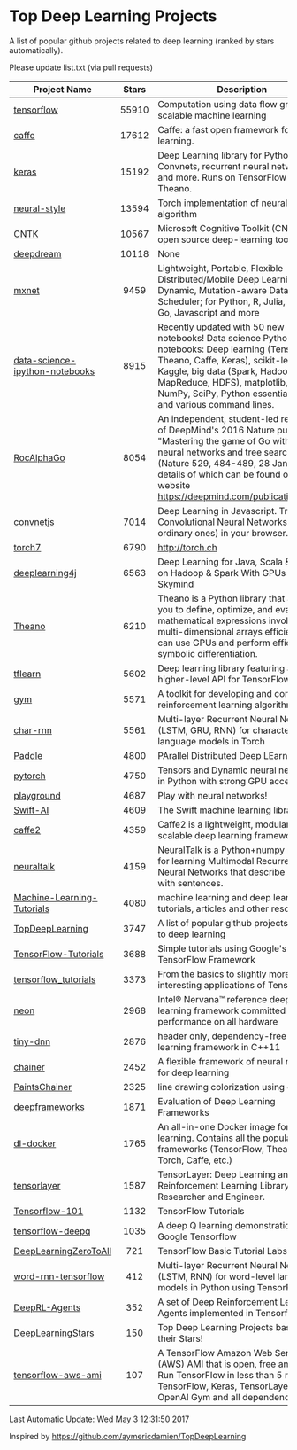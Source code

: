 # Top Deep Learning Projects

A list of popular github projects related to deep learning (ranked by stars automatically).


Please update list.txt (via pull requests)


|Project Name| Stars | Description |
| ---------- |:-----:| ----------- |
| [tensorflow](https://github.com/tensorflow/tensorflow) | 55910 | Computation using data flow graphs for scalable machine learning |
| [caffe](https://github.com/BVLC/caffe) | 17612 | Caffe: a fast open framework for deep learning. |
| [keras](https://github.com/fchollet/keras) | 15192 | Deep Learning library for Python. Convnets, recurrent neural networks, and more. Runs on TensorFlow or Theano. |
| [neural-style](https://github.com/jcjohnson/neural-style) | 13594 | Torch implementation of neural style algorithm |
| [CNTK](https://github.com/Microsoft/CNTK) | 10567 | Microsoft Cognitive Toolkit (CNTK), an open source deep-learning toolkit |
| [deepdream](https://github.com/google/deepdream) | 10118 | None |
| [mxnet](https://github.com/dmlc/mxnet) | 9459 | Lightweight, Portable, Flexible Distributed/Mobile Deep Learning with Dynamic, Mutation-aware Dataflow Dep Scheduler; for Python, R, Julia, Scala, Go, Javascript and more |
| [data-science-ipython-notebooks](https://github.com/donnemartin/data-science-ipython-notebooks) | 8915 | Recently updated with 50 new notebooks! Data science Python notebooks: Deep learning (TensorFlow, Theano, Caffe, Keras), scikit-learn, Kaggle, big data (Spark, Hadoop MapReduce, HDFS), matplotlib, pandas, NumPy, SciPy, Python essentials, AWS, and various command lines. |
| [RocAlphaGo](https://github.com/Rochester-NRT/RocAlphaGo) | 8054 | An independent, student-led replication of DeepMind's 2016 Nature publication, "Mastering the game of Go with deep neural networks and tree search" (Nature 529, 484-489, 28 Jan 2016), details of which can be found on their website https://deepmind.com/publications.html. |
| [convnetjs](https://github.com/karpathy/convnetjs) | 7014 | Deep Learning in Javascript. Train Convolutional Neural Networks (or ordinary ones) in your browser. |
| [torch7](https://github.com/torch/torch7) | 6790 | http://torch.ch |
| [deeplearning4j](https://github.com/deeplearning4j/deeplearning4j) | 6563 | Deep Learning for Java, Scala & Clojure on Hadoop & Spark With GPUs - From Skymind |
| [Theano](https://github.com/Theano/Theano) | 6210 | Theano is a Python library that allows you to define, optimize, and evaluate mathematical expressions involving multi-dimensional arrays efficiently. It can use GPUs and perform efficient symbolic differentiation. |
| [tflearn](https://github.com/tflearn/tflearn) | 5602 | Deep learning library featuring a higher-level API for TensorFlow. |
| [gym](https://github.com/openai/gym) | 5571 | A toolkit for developing and comparing reinforcement learning algorithms. |
| [char-rnn](https://github.com/karpathy/char-rnn) | 5561 | Multi-layer Recurrent Neural Networks (LSTM, GRU, RNN) for character-level language models in Torch |
| [Paddle](https://github.com/PaddlePaddle/Paddle) | 4800 | PArallel Distributed Deep LEarning |
| [pytorch](https://github.com/pytorch/pytorch) | 4750 | Tensors and Dynamic neural networks in Python  with strong GPU acceleration |
| [playground](https://github.com/tensorflow/playground) | 4687 | Play with neural networks! |
| [Swift-AI](https://github.com/Swift-AI/Swift-AI) | 4609 | The Swift machine learning library. |
| [caffe2](https://github.com/caffe2/caffe2) | 4359 | Caffe2 is a lightweight, modular, and scalable deep learning framework. |
| [neuraltalk](https://github.com/karpathy/neuraltalk) | 4159 | NeuralTalk is a Python+numpy project for learning Multimodal Recurrent Neural Networks that describe images with sentences. |
| [Machine-Learning-Tutorials](https://github.com/ujjwalkarn/Machine-Learning-Tutorials) | 4080 | machine learning and deep learning tutorials, articles and other resources  |
| [TopDeepLearning](https://github.com/aymericdamien/TopDeepLearning) | 3747 | A list of popular github projects related to deep learning |
| [TensorFlow-Tutorials](https://github.com/nlintz/TensorFlow-Tutorials) | 3688 | Simple tutorials using Google's TensorFlow Framework |
| [tensorflow_tutorials](https://github.com/pkmital/tensorflow_tutorials) | 3373 | From the basics to slightly more interesting applications of Tensorflow |
| [neon](https://github.com/NervanaSystems/neon) | 2968 | Intel® Nervana™ reference deep learning framework committed to best performance on all hardware |
| [tiny-dnn](https://github.com/tiny-dnn/tiny-dnn) | 2876 | header only, dependency-free deep learning framework in C++11 |
| [chainer](https://github.com/pfnet/chainer) | 2452 | A flexible framework of neural networks for deep learning |
| [PaintsChainer](https://github.com/pfnet/PaintsChainer) | 2325 | line drawing colorization using chainer |
| [deepframeworks](https://github.com/zer0n/deepframeworks) | 1871 | Evaluation of Deep Learning Frameworks |
| [dl-docker](https://github.com/floydhub/dl-docker) | 1765 | An all-in-one Docker image for deep learning. Contains all the popular DL frameworks (TensorFlow, Theano, Torch, Caffe, etc.) |
| [tensorlayer](https://github.com/zsdonghao/tensorlayer) | 1587 | TensorLayer: Deep Learning and Reinforcement Learning Library for Researcher and Engineer. |
| [Tensorflow-101](https://github.com/sjchoi86/Tensorflow-101) | 1132 | TensorFlow Tutorials |
| [tensorflow-deepq](https://github.com/nivwusquorum/tensorflow-deepq) | 1035 | A deep Q learning demonstration using Google Tensorflow |
| [DeepLearningZeroToAll](https://github.com/hunkim/DeepLearningZeroToAll) | 721 | TensorFlow Basic Tutorial Labs |
| [word-rnn-tensorflow](https://github.com/hunkim/word-rnn-tensorflow) | 412 | Multi-layer Recurrent Neural Networks (LSTM, RNN) for word-level language models in Python using TensorFlow. |
| [DeepRL-Agents](https://github.com/awjuliani/DeepRL-Agents) | 352 | A set of Deep Reinforcement Learning Agents implemented in Tensorflow. |
| [DeepLearningStars](https://github.com/hunkim/DeepLearningStars) | 150 | Top Deep Learning Projects based on their Stars! |
| [tensorflow-aws-ami](https://github.com/ritchieng/tensorflow-aws-ami) | 107 | A TensorFlow Amazon Web Service (AWS) AMI that is open, free and works. Run TensorFlow in less than 5 minutes. TensorFlow, Keras, TensorLayer, OpenAI Gym and all dependencies. |

Last Automatic Update: Wed May  3 12:31:50 2017

Inspired by https://github.com/aymericdamien/TopDeepLearning

